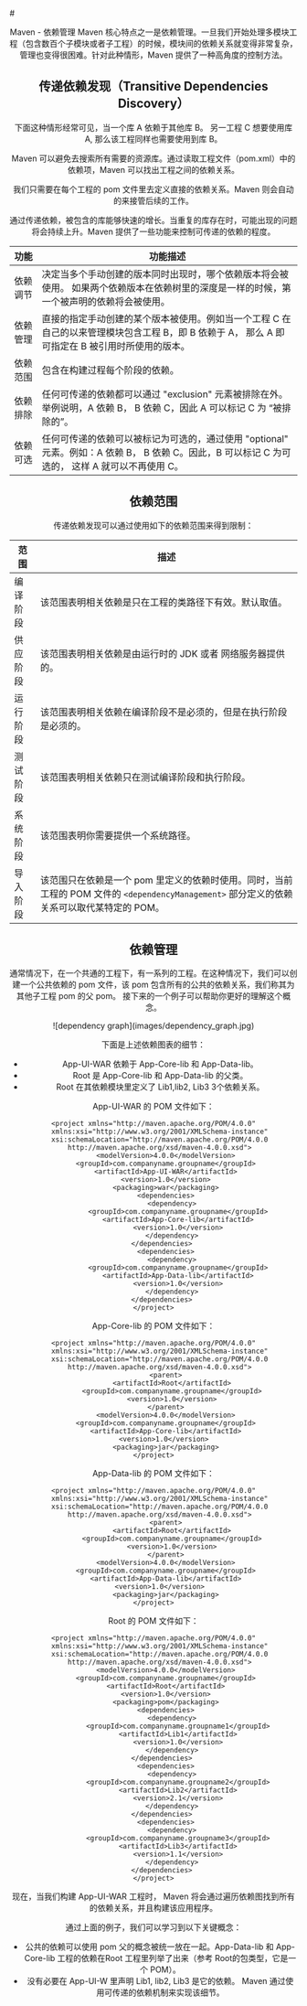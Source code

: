 #<center>Maven - 依赖管理
Maven 核心特点之一是依赖管理。一旦我们开始处理多模块工程（包含数百个子模块或者子工程）的时候，模块间的依赖关系就变得非常复杂，管理也变得很困难。针对此种情形，Maven 提供了一种高角度的控制方法。

## 传递依赖发现（Transitive Dependencies Discovery）
下面这种情形经常可见，当一个库 A 依赖于其他库 B。 另一工程 C 想要使用库 A, 那么该工程同样也需要使用到库 B。

Maven 可以避免去搜索所有需要的资源库。通过读取工程文件（pom.xml）中的依赖项，Maven 可以找出工程之间的依赖关系。

我们只需要在每个工程的 pom 文件里去定义直接的依赖关系。Maven 则会自动的来接管后续的工作。

通过传递依赖，被包含的库能够快速的增长。当重复的库存在时，可能出现的问题将会持续上升。Maven 提供了一些功能来控制可传递的依赖的程度。

  功能        |功能描述          
--------------- | -------------
 依赖调节         | 决定当多个手动创建的版本同时出现时，哪个依赖版本将会被使用。 如果两个依赖版本在依赖树里的深度是一样的时候，第一个被声明的依赖将会被使用。
 依赖管理         | 直接的指定手动创建的某个版本被使用。例如当一个工程 C 在自己的以来管理模块包含工程 B，即 B 依赖于 A， 那么 A 即可指定在 B 被引用时所使用的版本。
 依赖范围         | 包含在构建过程每个阶段的依赖。
 依赖排除         | 任何可传递的依赖都可以通过 "exclusion" 元素被排除在外。举例说明，A 依赖 B， B 依赖 C，因此 A 可以标记 C 为 “被排除的”。
 依赖可选         | 任何可传递的依赖可以被标记为可选的，通过使用 "optional" 元素。例如：A 依赖 B， B 依赖 C。因此，B 可以标记 C 为可选的， 这样 A 就可以不再使用 C。

## 依赖范围
传递依赖发现可以通过使用如下的依赖范围来得到限制：

范围         | 描述          
------------- | -------------
编译阶段       | 该范围表明相关依赖是只在工程的类路径下有效。默认取值。
供应阶段       | 该范围表明相关依赖是由运行时的 JDK 或者 网络服务器提供的。
运行阶段       | 该范围表明相关依赖在编译阶段不是必须的，但是在执行阶段是必须的。
测试阶段       | 该范围表明相关依赖只在测试编译阶段和执行阶段。
系统阶段       | 该范围表明你需要提供一个系统路径。
导入阶段       | 该范围只在依赖是一个 pom 里定义的依赖时使用。同时，当前工程的 POM 文件的 ```<dependencyManagement>``` 部分定义的依赖关系可以取代某特定的 POM。

## 依赖管理
通常情况下，在一个共通的工程下，有一系列的工程。在这种情况下，我们可以创建一个公共依赖的 pom 文件，该 pom 包含所有的公共的依赖关系，我们称其为其他子工程 pom 的父 pom。 接下来的一个例子可以帮助你更好的理解这个概念。

<center>
![dependency graph](images/dependency_graph.jpg)
</center>

下面是上述依赖图表的细节：

- App-UI-WAR 依赖于 App-Core-lib 和 App-Data-lib。
- Root 是 App-Core-lib 和 App-Data-lib 的父类。
- Root 在其依赖模块里定义了 Lib1,lib2, Lib3 3个依赖关系。

App-UI-WAR 的 POM 文件如下：

```
<project xmlns="http://maven.apache.org/POM/4.0.0"
   xmlns:xsi="http://www.w3.org/2001/XMLSchema-instance"
   xsi:schemaLocation="http://maven.apache.org/POM/4.0.0
   http://maven.apache.org/xsd/maven-4.0.0.xsd">
      <modelVersion>4.0.0</modelVersion>
      <groupId>com.companyname.groupname</groupId>
      <artifactId>App-UI-WAR</artifactId>
      <version>1.0</version>
      <packaging>war</packaging>
      <dependencies>
         <dependency>
            <groupId>com.companyname.groupname</groupId>
            <artifactId>App-Core-lib</artifactId>
            <version>1.0</version>
         </dependency>
      </dependencies>  
      <dependencies>
         <dependency>
            <groupId>com.companyname.groupname</groupId>
            <artifactId>App-Data-lib</artifactId>
            <version>1.0</version>
         </dependency>
      </dependencies>  
</project>
```
App-Core-lib 的 POM 文件如下：

```
<project xmlns="http://maven.apache.org/POM/4.0.0"
   xmlns:xsi="http://www.w3.org/2001/XMLSchema-instance"
   xsi:schemaLocation="http://maven.apache.org/POM/4.0.0
   http://maven.apache.org/xsd/maven-4.0.0.xsd">
      <parent>
         <artifactId>Root</artifactId>
         <groupId>com.companyname.groupname</groupId>
         <version>1.0</version>
      </parent>
      <modelVersion>4.0.0</modelVersion>
      <groupId>com.companyname.groupname</groupId>
      <artifactId>App-Core-lib</artifactId>
      <version>1.0</version> 
      <packaging>jar</packaging>
</project>
```
App-Data-lib 的 POM 文件如下：

```
<project xmlns="http://maven.apache.org/POM/4.0.0"
   xmlns:xsi="http://www.w3.org/2001/XMLSchema-instance"
   xsi:schemaLocation="http://maven.apache.org/POM/4.0.0
   http://maven.apache.org/xsd/maven-4.0.0.xsd">
      <parent>
         <artifactId>Root</artifactId>
         <groupId>com.companyname.groupname</groupId>
         <version>1.0</version>
      </parent>
      <modelVersion>4.0.0</modelVersion>
      <groupId>com.companyname.groupname</groupId>
      <artifactId>App-Data-lib</artifactId>
      <version>1.0</version>   
      <packaging>jar</packaging>
</project>
```
Root 的 POM 文件如下：

```
<project xmlns="http://maven.apache.org/POM/4.0.0"
   xmlns:xsi="http://www.w3.org/2001/XMLSchema-instance"
   xsi:schemaLocation="http://maven.apache.org/POM/4.0.0
   http://maven.apache.org/xsd/maven-4.0.0.xsd">
      <modelVersion>4.0.0</modelVersion>
      <groupId>com.companyname.groupname</groupId>
      <artifactId>Root</artifactId>
      <version>1.0</version>
	  <packaging>pom</packaging>
      <dependencies>
         <dependency>
            <groupId>com.companyname.groupname1</groupId>
            <artifactId>Lib1</artifactId>
            <version>1.0</version>
         </dependency>
      </dependencies>  
      <dependencies>
         <dependency>
            <groupId>com.companyname.groupname2</groupId>
            <artifactId>Lib2</artifactId>
            <version>2.1</version>
         </dependency>
      </dependencies>  
      <dependencies>
         <dependency>
            <groupId>com.companyname.groupname3</groupId>
            <artifactId>Lib3</artifactId>
            <version>1.1</version>
         </dependency>
      </dependencies>  
</project>
```

现在，当我们构建 App-UI-WAR 工程时， Maven 将会通过遍历依赖图找到所有的依赖关系，并且构建该应用程序。

通过上面的例子，我们可以学习到以下关键概念：

- 公共的依赖可以使用 pom 父的概念被统一放在一起。App-Data-lib 和 App-Core-lib 工程的依赖在Root 工程里列举了出来（参考 Root的包类型，它是一个 POM）。
- 没有必要在 App-UI-W 里声明 Lib1, lib2, Lib3 是它的依赖。 Maven 通过使用可传递的依赖机制来实现该细节。